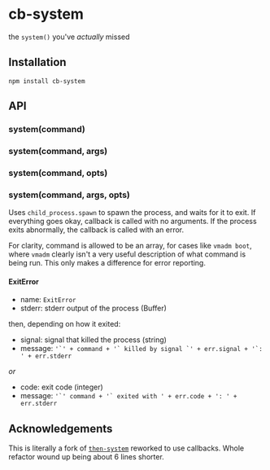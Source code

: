 # cb-system

  the `system()` you've *actually* missed

## Installation

    npm install cb-system

## API
### system(command)
### system(command, args)
### system(command, opts)
### system(command, args, opts)

  Uses `child_process.spawn` to spawn the process, and waits for it to exit.
  If everything goes okay, callback is called with no arguments.
  If the process exits abnormally, the callback is called with an error.

  For clarity, command is allowed to be an array, for cases like `vmadm boot`, where `vmadm` clearly isn't a very useful description of what command is being run.
  This only makes a difference for error reporting.

#### ExitError

  * name: `ExitError`
  * stderr: stderr output of the process (Buffer)

  then, depending on how it exited:

  * signal: signal that killed the process (string)
  * message: ``'`' + command + '` killed by signal `' + err.signal + '`: ' + err.stderr``

  *or*

  * code: exit code (integer)
  * message: ``'`' command + '` exited with ' + err.code + ': ' + err.stderr``

## Acknowledgements
This is literally a fork of [`then-system`](https://github.com/nathan7/then-system)
reworked to use callbacks. Whole refactor wound up being about 6 lines shorter.

